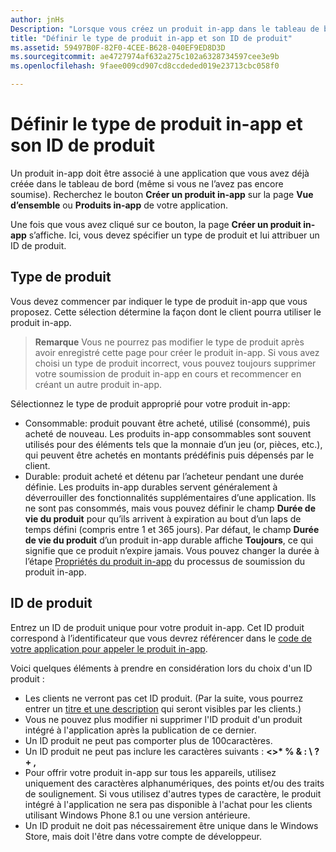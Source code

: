 ```yaml
---
author: jnHs
Description: "Lorsque vous créez un produit in-app dans le tableau de bord du Centre de développement Windows, spécifiez un type de produit et affectez-lui un ID de produit."
title: "Définir le type de produit in-app et son ID de produit"
ms.assetid: 59497B0F-82F0-4CEE-B628-040EF9ED8D3D
ms.sourcegitcommit: ae4727974af632a275c102a6328734597cee3e9b
ms.openlocfilehash: 9faee009cd907cd8ccdeded019e23713cbc058f0

---
```


# Définir le type de produit in-app et son ID de produit

Un produit in-app doit être associé à une application que vous avez déjà créée dans le tableau de bord (même si vous ne l’avez pas encore soumise). Recherchez le bouton **Créer un produit in-app** sur la page **Vue d’ensemble** ou **Produits in-app** de votre application.

Une fois que vous avez cliqué sur ce bouton, la page **Créer un produit in-app** s’affiche. Ici, vous devez spécifier un type de produit et lui attribuer un ID de produit.

## Type de produit

Vous devez commencer par indiquer le type de produit in-app que vous proposez. Cette sélection détermine la façon dont le client pourra utiliser le produit in-app.

> **Remarque** Vous ne pourrez pas modifier le type de produit après avoir enregistré cette page pour créer le produit in-app. Si vous avez choisi un type de produit incorrect, vous pouvez toujours supprimer votre soumission de produit in-app en cours et recommencer en créant un autre produit in-app.

Sélectionnez le type de produit approprié pour votre produit in-app:

- Consommable: produit pouvant être acheté, utilisé (consommé), puis acheté de nouveau. Les produits in-app consommables sont souvent utilisés pour des éléments tels que la monnaie d’un jeu (or, pièces, etc.), qui peuvent être achetés en montants prédéfinis puis dépensés par le client.
- Durable: produit acheté et détenu par l’acheteur pendant une durée définie. Les produits in-app durables servent généralement à déverrouiller des fonctionnalités supplémentaires d’une application. Ils ne sont pas consommés, mais vous pouvez définir le champ **Durée de vie du produit** pour qu’ils arrivent à expiration au bout d’un laps de temps défini (compris entre 1 et 365 jours). Par défaut, le champ **Durée de vie du produit** d’un produit in-app durable affiche **Toujours**, ce qui signifie que ce produit n’expire jamais. Vous pouvez changer la durée à l’étape [Propriétés du produit in-app](enter-iap-properties.md) du processus de soumission du produit in-app.

## ID de produit

Entrez un ID de produit unique pour votre produit in-app. Cet ID produit correspond à l’identificateur que vous devrez référencer dans le [code de votre application pour appeler le produit in-app](https://msdn.microsoft.com/library/windows/apps/mt219684).

Voici quelques éléments à prendre en considération lors du choix d'un ID produit :

-   Les clients ne verront pas cet ID produit. (Par la suite, vous pourrez entrer un [titre et une description](create-iap-descriptions.md) qui seront visibles par les clients.)
-   Vous ne pouvez plus modifier ni supprimer l'ID produit d'un produit intégré à l'application après la publication de ce dernier.
-   Un ID produit ne peut pas comporter plus de 100caractères.
-   Un ID produit ne peut pas inclure les caractères suivants : **&lt;&gt;\* % &amp; : \\ ? + ,**
-   Pour offrir votre produit in-app sur tous les appareils, utilisez uniquement des caractères alphanumériques, des points et/ou des traits de soulignement. Si vous utilisez d'autres types de caractère, le produit intégré à l'application ne sera pas disponible à l'achat pour les clients utilisant Windows Phone 8.1 ou une version antérieure.
-   Un ID produit ne doit pas nécessairement être unique dans le Windows Store, mais doit l'être dans votre compte de développeur.
 







<!--HONumber=Jun16_HO5-->


